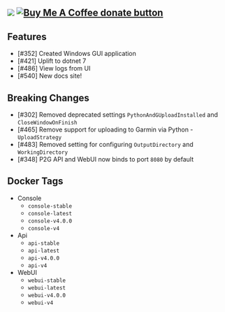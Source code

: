 [![](https://img.shields.io/static/v1?label=Sponsor&message=%E2%9D%A4&logo=GitHub&color=%23fe8e86)](https://github.com/sponsors/philosowaffle) <span class="badge-buymeacoffee"><a href="https://www.buymeacoffee.com/philosowaffle" title="Donate to this project using Buy Me A Coffee"><img src="https://img.shields.io/badge/buy%20me%20a%20coffee-donate-yellow.svg" alt="Buy Me A Coffee donate button" /></a></span>
---

## Features

- [#352] Created Windows GUI application
- [#421] Uplift to dotnet 7
- [#486] View logs from UI
- [#540] New docs site!

## Breaking Changes

- [#302] Removed deprecated settings `PythonAndGUploadInstalled` and `CloseWindowOnFinish`
- [#465] Remove support for uploading to Garmin via Python - `UploadStrategy`
- [#483] Removed setting for configuring `OutputDirectory` and `WorkingDirectory`
- [#348] P2G API and WebUI now binds to port `8080` by default

## Docker Tags

- Console
    - `console-stable`
    - `console-latest`
    - `console-v4.0.0`
    - `console-v4`
- Api
    - `api-stable`
    - `api-latest`
    - `api-v4.0.0`
    - `api-v4`
- WebUI
    - `webui-stable`
    - `webui-latest`
    - `webui-v4.0.0`
    - `webui-v4`
